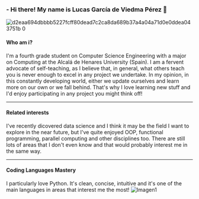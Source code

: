 ### - Hi there! My name is Lucas García de Viedma Pérez 👋
![d2eaa694dbbbb5227fcff80dead7c2ca8da689b37a4a04a71d0e0ddea043751b 0](https://user-images.githubusercontent.com/72617878/97785588-29847600-1ba6-11eb-9746-411a9e7042ea.png)
#### Who am i?
I'm a fourth grade student on Computer Science Engineering with a major on Computing at the Alcalá de Henares University (Spain). I am a fervent advocate of self-teaching, as I believe that, in general, what others teach you is never enough to excel in any project we undertake. In my opinion, in this constantly developing world, either we update ourselves and learn more on our own or we fall behind. That's why I love learning new stuff and I'd enjoy participating in any project you might think off! 
***
#### Related interests
I've recently dicovered data science and I think it may be the field I want to explore in the near future, but I've quite enjoyed OOP, functional programming, parallel computing and other disciplines too. There are still lots of areas that I don't even know and that would probably interest me in the same way.
***
#### Coding Languages Mastery
I particularly love Python. It's clean, concise, intuitive and it's one of the main languages in areas that interest me the most! 
![Imagen1](https://user-images.githubusercontent.com/72617878/97785793-9ba98a80-1ba7-11eb-97f0-dd79d448d0a7.png) 
<!--
**Lucasgvdii/Lucasgvdii** is a ✨ _special_ ✨ repository because its `README.md` (this file) appears on your GitHub profile. 

Here are some ideas to get you started:

- 🔭 I’m currently working on ...
- 🌱 I’m currently learning ...
- 👯 I’m looking to collaborate on ...
- 🤔 I’m looking for help with ...
- 💬 Ask me about ...
- 📫 How to reach me: ...
- 😄 Pronouns: ...
- ⚡ Fun fact: ...
-->
